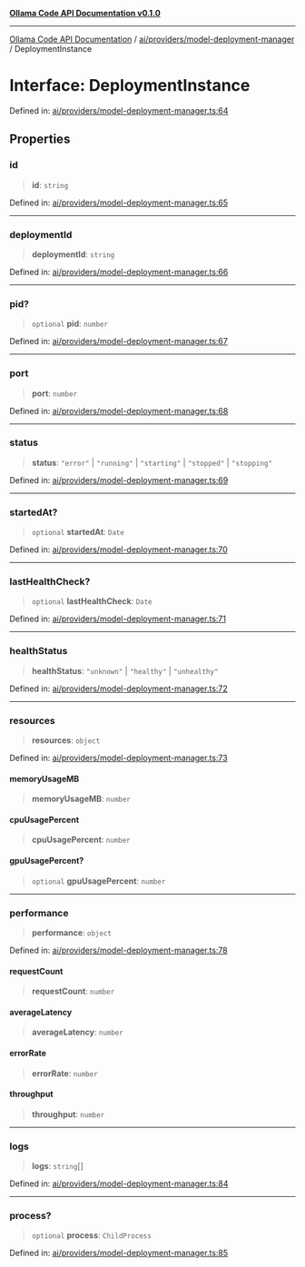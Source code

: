 [**Ollama Code API Documentation v0.1.0**](../../../../README.md)

***

[Ollama Code API Documentation](../../../../modules.md) / [ai/providers/model-deployment-manager](../README.md) / DeploymentInstance

# Interface: DeploymentInstance

Defined in: [ai/providers/model-deployment-manager.ts:64](https://github.com/erichchampion/ollama-code/blob/ca3d01d6583b7059317fc460806efc2977c21eee/ollama-code/src/ai/providers/model-deployment-manager.ts#L64)

## Properties

### id

> **id**: `string`

Defined in: [ai/providers/model-deployment-manager.ts:65](https://github.com/erichchampion/ollama-code/blob/ca3d01d6583b7059317fc460806efc2977c21eee/ollama-code/src/ai/providers/model-deployment-manager.ts#L65)

***

### deploymentId

> **deploymentId**: `string`

Defined in: [ai/providers/model-deployment-manager.ts:66](https://github.com/erichchampion/ollama-code/blob/ca3d01d6583b7059317fc460806efc2977c21eee/ollama-code/src/ai/providers/model-deployment-manager.ts#L66)

***

### pid?

> `optional` **pid**: `number`

Defined in: [ai/providers/model-deployment-manager.ts:67](https://github.com/erichchampion/ollama-code/blob/ca3d01d6583b7059317fc460806efc2977c21eee/ollama-code/src/ai/providers/model-deployment-manager.ts#L67)

***

### port

> **port**: `number`

Defined in: [ai/providers/model-deployment-manager.ts:68](https://github.com/erichchampion/ollama-code/blob/ca3d01d6583b7059317fc460806efc2977c21eee/ollama-code/src/ai/providers/model-deployment-manager.ts#L68)

***

### status

> **status**: `"error"` \| `"running"` \| `"starting"` \| `"stopped"` \| `"stopping"`

Defined in: [ai/providers/model-deployment-manager.ts:69](https://github.com/erichchampion/ollama-code/blob/ca3d01d6583b7059317fc460806efc2977c21eee/ollama-code/src/ai/providers/model-deployment-manager.ts#L69)

***

### startedAt?

> `optional` **startedAt**: `Date`

Defined in: [ai/providers/model-deployment-manager.ts:70](https://github.com/erichchampion/ollama-code/blob/ca3d01d6583b7059317fc460806efc2977c21eee/ollama-code/src/ai/providers/model-deployment-manager.ts#L70)

***

### lastHealthCheck?

> `optional` **lastHealthCheck**: `Date`

Defined in: [ai/providers/model-deployment-manager.ts:71](https://github.com/erichchampion/ollama-code/blob/ca3d01d6583b7059317fc460806efc2977c21eee/ollama-code/src/ai/providers/model-deployment-manager.ts#L71)

***

### healthStatus

> **healthStatus**: `"unknown"` \| `"healthy"` \| `"unhealthy"`

Defined in: [ai/providers/model-deployment-manager.ts:72](https://github.com/erichchampion/ollama-code/blob/ca3d01d6583b7059317fc460806efc2977c21eee/ollama-code/src/ai/providers/model-deployment-manager.ts#L72)

***

### resources

> **resources**: `object`

Defined in: [ai/providers/model-deployment-manager.ts:73](https://github.com/erichchampion/ollama-code/blob/ca3d01d6583b7059317fc460806efc2977c21eee/ollama-code/src/ai/providers/model-deployment-manager.ts#L73)

#### memoryUsageMB

> **memoryUsageMB**: `number`

#### cpuUsagePercent

> **cpuUsagePercent**: `number`

#### gpuUsagePercent?

> `optional` **gpuUsagePercent**: `number`

***

### performance

> **performance**: `object`

Defined in: [ai/providers/model-deployment-manager.ts:78](https://github.com/erichchampion/ollama-code/blob/ca3d01d6583b7059317fc460806efc2977c21eee/ollama-code/src/ai/providers/model-deployment-manager.ts#L78)

#### requestCount

> **requestCount**: `number`

#### averageLatency

> **averageLatency**: `number`

#### errorRate

> **errorRate**: `number`

#### throughput

> **throughput**: `number`

***

### logs

> **logs**: `string`[]

Defined in: [ai/providers/model-deployment-manager.ts:84](https://github.com/erichchampion/ollama-code/blob/ca3d01d6583b7059317fc460806efc2977c21eee/ollama-code/src/ai/providers/model-deployment-manager.ts#L84)

***

### process?

> `optional` **process**: `ChildProcess`

Defined in: [ai/providers/model-deployment-manager.ts:85](https://github.com/erichchampion/ollama-code/blob/ca3d01d6583b7059317fc460806efc2977c21eee/ollama-code/src/ai/providers/model-deployment-manager.ts#L85)
